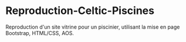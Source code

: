 # Reproduction-Celtic-Piscines
Reproduction d'un site vitrine pour un piscinier, utilisant la mise en page Bootstrap, HTML/CSS, AOS.
